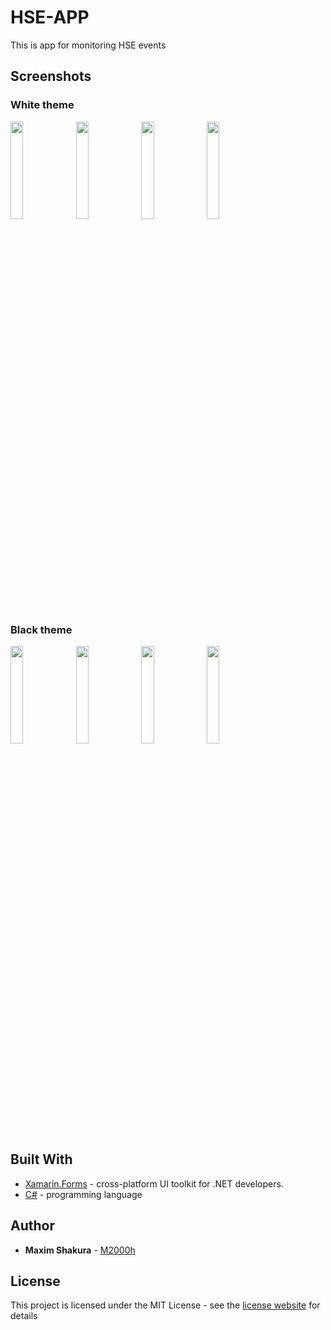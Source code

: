 # HSE-APP
This is app for monitoring HSE events

## Screenshots

### White theme

<p float="left">
  <img src="https://pp.userapi.com/c849216/v849216080/175e42/szEq9yFu_ug.jpg" width="20%" />
  <img src="https://pp.userapi.com/c850536/v850536482/10f3aa/OLLIl2tVeqI.jpg" width="20%" />
  <img src="https://pp.userapi.com/c850632/v850632482/fe468/xiSK1wbIgxs.jpg" width="20%" />
  <img src="https://pp.userapi.com/c849036/v849036080/170dd5/aZfdxQ77JXk.jpg" width="20%" /> 
</p>


### Black theme

<p float="left">
  <img src="https://pp.userapi.com/c845216/v845216080/1f1e70/K4VDmEZfsEQ.jpg" width="20%" />
  <img src="https://pp.userapi.com/c853624/v853624482/27c77/w5zAYbOUcuM.jpg" width="20%" />
  <img src="https://pp.userapi.com/c846320/v846320080/1e71e7/hGsKWd8xGtw.jpg" width="20%" />
  <img src="https://pp.userapi.com/c851536/v851536482/100cfa/DyDPu6-fQRw.jpg" width="20%" /> 
</p>

## Built With

* [Xamarin.Forms](https://docs.microsoft.com/en-us/xamarin/xamarin-forms/) - cross-platform UI toolkit for .NET developers.
* [C#](https://docs.microsoft.com/en-us/dotnet/csharp/) - programming language

## Author

* **Maxim Shakura** - [M2000h](https://github.com/M2000h)

## License

This project is licensed under the MIT License - see the [license website](https://opensource.org/licenses/MIT) for details
